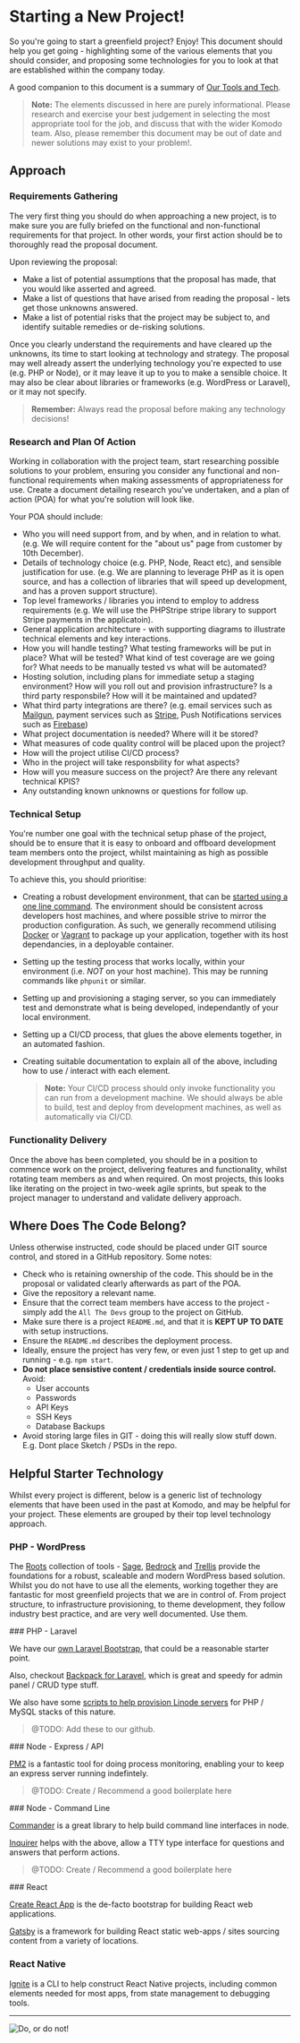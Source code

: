 # Starting a New Project!

So you're going to start a greenfield project? Enjoy! This document should help you get going - highlighting some of the various elements that you should consider, and proposing some technologies for you to look at that are established within the company today.

A good companion to this document is a summary of [Our Tools and Tech](our-tools-and-tech.md).

>**Note:** The elements discussed in here are purely informational. Please research and exercise your best judgement in selecting the most appropriate tool for the job, and discuss that with the wider Komodo team. Also, please remember this document may be out of date and newer solutions may exist to your problem!.

## Approach

### Requirements Gathering

The very first thing you should do when approaching a new project, is to make sure you are fully briefed on the functional and non-functional requirements for that project. In other words, your first action should be to thoroughly read the proposal document. 

Upon reviewing the proposal:

 - Make a list of potential assumptions that the proposal has made, that you would like asserted and agreed.
 - Make a list of questions that have arised from reading the proposal - lets get those unknowns answered.
 - Make a list of potential risks that the project may be subject to, and identify suitable remedies or de-risking solutions.

Once you clearly understand the requirements and have cleared up the unknowns, its time to start looking at technology and strategy. The proposal may well already assert the underlying technology you're expected to use (e.g. PHP or Node), or it may leave it up to you to make a sensible choice. It may also be clear about libraries or frameworks (e.g. WordPress or Laravel), or it may not specify.

>**Remember:** Always read the proposal before making any technology decisions!

### Research and Plan Of Action

Working in collaboration with the project team, start researching possible solutions to your problem, ensuring you consider any functional and non-functional requirements when making assessments of appropriateness for use. Create a document detailing research you've undertaken, and a plan of action (POA) for what you're solution will look like.

Your POA should include:

 - Who you will need support from, and by when, and in relation to what. (e.g. We will require content for the "about us" page from customer by 10th December).
 - Details of technology choice (e.g. PHP, Node, React etc), and sensible justification for use. (e.g. We are planning to leverage PHP as it is open source, and has a collection of libraries that will speed up development, and has a proven support structure).
 - Top level frameworks / libraries you intend to employ to address requirements (e.g. We will use the PHPStripe stripe library to support Stripe payments in the applicatoin).
 - General application architecture - with supporting diagrams to illustrate technical elements and key interactions.
 - How you will handle testing? What testing frameworks will be put in place? What will be tested? What kind of test coverage are we going for? What needs to be manually tested vs what will be automated?
 - Hosting solution, including plans for immediate setup a staging environment? How will you roll out and provision infrastructure? Is a third party responsbile? How will it be maintained and updated?
 - What third party integrations are there? (e.g. email services such as [Mailgun](https://www.mailgun.com/), payment services such as [Stripe](https://stripe.com/gb), Push Notifications services such as [Firebase](https://firebase.google.com))
 - What project documentation is needed? Where will it be stored?
 - What measures of code quality control will be placed upon the project?
 - How will the project utilise CI/CD process?
 - Who in the project will take responsbility for what aspects?
 - How will you measure success on the project? Are there any relevant technical KPIS?
 - Any outstanding known unknowns or questions for follow up.

### Technical Setup

You're number one goal with the technical setup phase of the project, should be to ensure that it is easy to onboard and offboard development team members onto the project, whilst maintaining as high as possible development throughput and quality. 

To achieve this, you should prioritise:

 - Creating a robust development environment, that can be [started using a one line command](our-tools-and-tech.md). The environment should be consistent across developers host machines, and where possible strive to mirror the production configuration. As such, we generally recommend utilising [Docker](https://www.docker.com/) or [Vagrant](https://www.vagrantup.com/) to package up your application, together with its host dependancies, in a deployable container. 
 - Setting up the testing process that works locally, within your environment (i.e. _NOT_ on your host machine). This may be running commands like `phpunit` or similar.
 - Setting up and provisioning a staging server, so you can immediately test and demonstrate what is being developed, independantly of your local environment.
 - Setting up a CI/CD process, that glues the above elements together, in an automated fashion.
 - Creating suitable documentation to explain all of the above, including how to use / interact with each element.
   
   >**Note:** Your CI/CD process should only invoke functionality you can run from a development machine. We should always be able to build, test and deploy from development machines, as well as automatically via CI/CD.

### Functionality Delivery

Once the above has been completed, you should be in a position to commence work on the project, delivering features and functionality, whilst rotating team members as and when required. On most projects, this looks like iterating on the project in two-week agile sprints, but speak to the project manager to understand and validate delivery approach.

## Where Does The Code Belong?

Unless otherwise instructed, code should be placed under GIT source control, and stored in a GitHub repository. Some notes:

 - Check who is retaining ownership of the code. This should be in the proposal or validated clearly afterwards as part of the POA. 
 - Give the repository a relevant name.
 - Ensure that the correct team members have access to the project - simply add the `All The Devs` group to the project on GitHub.
 - Make sure there is a project `README.md`, and that it is **KEPT UP TO DATE** with setup instructions.
 - Ensure the `README.md` describes the deployment process.
 - Ideally, ensure the project has very few, or even just 1 step to get up and running - e.g. `npm start`.
 - **Do not place sensistive content / credentials inside source control.** Avoid:
   - User accounts
   - Passwords
   - API Keys
   - SSH Keys
   - Database Backups
 - Avoid storing large files in GIT - doing this will really slow stuff down. E.g. Dont place Sketch / PSDs in the repo.

## Helpful Starter Technology

Whilst every project is different, below is a generic list of technology elements that have been used in the past at Komodo, and may be helpful for your project. These elements are grouped by their top level technology approach.

### PHP - WordPress

The [Roots](https://roots.io/) collection of tools - [Sage](https://roots.io/sage/), [Bedrock](https://roots.io/bedrock/) and [Trellis](https://roots.io/trellis/) provide the foundations for a robust, scaleable and modern WordPress based solution. Whilst you do not have to use all the elements, working together they are fantastic for most greenfield projects that we are in control of. From project structure, to infrastructure provisioning, to theme development, they follow industry best practice, and are very well documented. Use them.

### PHP - Laravel

We have our [own Laravel Bootstrap](https://github.com/KomodoHQ/docker-laravel), that could be a reasonable starter point. 

Also, checkout [Backpack for Laravel](https://backpackforlaravel.com), which is great and speedy for admin panel / CRUD type stuff.

We also have some [scripts to help provision Linode servers]() for PHP / MySQL stacks of this nature.

> @TODO: Add these to our github.

### Node - Express / API

[PM2](http://pm2.keymetrics.io/) is a fantastic tool for doing process monitoring, enabling your to keep an express server running indefintely.

> @TODO: Create / Recommend a good boilerplate here

### Node - Command Line

[Commander](https://github.com/tj/commander.js/) is a great library to help build command line interfaces in node.

[Inquirer](https://github.com/SBoudrias/Inquirer.js) helps with the above, allow a TTY type interface for questions and answers that perform actions. 

> @TODO: Create / Recommend a good boilerplate here

### React

[Create React App](https://github.com/facebook/create-react-app) is the de-facto bootstrap for building React web applications.

[Gatsby](https://github.com/gatsbyjs/gatsby) is a framework for building React static web-apps / sites sourcing content from a variety of locations.

### React Native

[Ignite](https://github.com/infinitered/ignite) is a CLI to help construct React Native projects, including common elements needed for most apps, from state management to debugging tools.

---

![Do, or do not!](https://media1.giphy.com/media/26FmQ6EOvLxp6cWyY/giphy.gif?cid=790b7611688c332e7405796f33d21238f991d32df2cefeae&rid=giphy.gif)